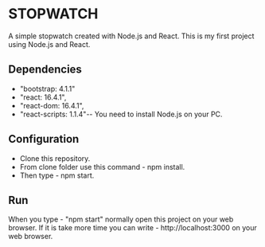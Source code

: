 # STOPWATCH
A simple stopwatch created with Node.js and React. This is my first project using Node.js and React.

## Dependencies

* "bootstrap: 4.1.1"
* "react: 16.4.1",
* "react-dom: 16.4.1",
* "react-scripts: 1.1.4"--
You need to install Node.js on your PC.

## Configuration
* Clone this repository.
* From clone folder use this command - npm install.
* Then type - npm start.

## Run
When you type - "npm start" normally open this project on your web browser. If it is take more time you can write - http://localhost:3000 on your web browser.
